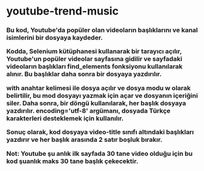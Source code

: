 # youtube-trend-music
<h3>
Bu kod, Youtube'da popüler olan videoların başlıklarını ve kanal isimlerini bir dosyaya kaydeder.

Kodda, Selenium kütüphanesi kullanarak bir tarayıcı açılır, Youtube'un popüler videolar sayfasına gidilir ve sayfadaki videoların başlıkları find_elements fonksiyonu kullanılarak alınır. Bu başlıklar daha sonra bir dosyaya yazdırılır.

with anahtar kelimesi ile dosya açılır ve dosya modu w olarak belirtilir, bu mod dosyayı yazmak için açar ve dosyanın içeriğini siler. Daha sonra, bir döngü kullanılarak, her başlık dosyaya yazdırılır. encoding='utf-8' argümanı, dosyada Türkçe karakterleri desteklemek için kullanılır.

Sonuç olarak, kod dosyaya video-title sınıfı altındaki başlıkları yazdırır ve her başlık arasında 2 satır boşluk bırakır.
  
Not: Youtube şu anlık ilk sayfada 30 tane video olduğu için bu kod şuanlık maks 30 tane başlık çekecektir.
</h3>
